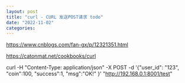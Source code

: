 ```yaml
---
layout: post
title: "curl - CURL 发送POST请求 todo"
date: "2022-11-02"
categories: 
---
```

<p><a href="https://www.cnblogs.com/fan-gx/p/12321351.html">https://www.cnblogs.com/fan-gx/p/12321351.html</a></p>

<p><a href="https://catonmat.net/cookbooks/curl">https://catonmat.net/cookbooks/curl</a></p>

<p>curl -H &quot;Content-Type: application/json&quot; -X POST -d &#39;{&quot;user_id&quot;: &quot;123&quot;, &quot;coin&quot;:100, &quot;success&quot;:1, &quot;msg&quot;:&quot;OK!&quot; }&#39; &quot;<a href="http://192.168.0.1:8001/test" rel="noopener" target="_blank">http://192.168.0.1:8001/test</a>&quot;</p>

<p>&nbsp;</p>

